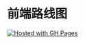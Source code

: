 # 前端路线图

[![Hosted with GH Pages](https://img.shields.io/badge/Hosted_with-GitHub_Pages-blue?logo=github&logoColor=white)](https://luoway.github.io/frontend-roadmap/)
